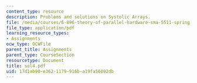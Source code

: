 ```yaml
---
content_type: resource
description: Problems and solutions on Systolic Arrays.
file: /media/courses/6-896-theory-of-parallel-hardware-sma-5511-spring-2004/17d1ab90e3621179916ba19fa56092db_sol4.pdf
file_type: application/pdf
learning_resource_types:
- Assignments
ocw_type: OCWFile
parent_title: Assignments
parent_type: CourseSection
resourcetype: Document
title: sol4.pdf
uid: 17d1ab90-e362-1179-916b-a19fa56092db
---
```


